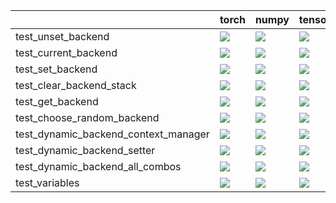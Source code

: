 |                                      | torch                                                                                                                                                                              | numpy                                                                                                                                                                                  | tensorflow                                                                                                                                                                         | jax                                                                                                                                                                                |
|:-------------------------------------|:-----------------------------------------------------------------------------------------------------------------------------------------------------------------------------------|:---------------------------------------------------------------------------------------------------------------------------------------------------------------------------------------|:-----------------------------------------------------------------------------------------------------------------------------------------------------------------------------------|:-----------------------------------------------------------------------------------------------------------------------------------------------------------------------------------|
| test_unset_backend                   | <a href="https://github.com/unifyai/ivy/actions/runs/4351927910/jobs/7604106717" rel="noopener noreferrer" target="_blank"><img src=https://img.shields.io/badge/-failure-red></a> | <a href="null" rel="noopener noreferrer" target="_blank"><img src=https://img.shields.io/badge/-failure-red></a>                                                                       | <a href="https://github.com/unifyai/ivy/actions/" rel="noopener noreferrer" target="_blank"><img src=https://img.shields.io/badge/-success-success></a>                            | <a href="https://github.com/unifyai/ivy/actions/runs/4351927910/jobs/7604097284" rel="noopener noreferrer" target="_blank"><img src=https://img.shields.io/badge/-failure-red></a> |
| test_current_backend                 | <a href="https://github.com/unifyai/ivy/actions/runs/4351927910/jobs/7604110207" rel="noopener noreferrer" target="_blank"><img src=https://img.shields.io/badge/-failure-red></a> | <a href="https://github.com/unifyai/ivy/actions/runs/4350684956/jobs/7601630184" rel="noopener noreferrer" target="_blank"><img src=https://img.shields.io/badge/-success-success></a> | <a href="https://github.com/unifyai/ivy/actions/runs/4351927910/jobs/7604106542" rel="noopener noreferrer" target="_blank"><img src=https://img.shields.io/badge/-failure-red></a> | <a href="https://github.com/unifyai/ivy/actions/runs/4351927910/jobs/7604109785" rel="noopener noreferrer" target="_blank"><img src=https://img.shields.io/badge/-failure-red></a> |
| test_set_backend                     | <a href="https://github.com/unifyai/ivy/actions/" rel="noopener noreferrer" target="_blank"><img src=https://img.shields.io/badge/-success-success></a>                            | <a href="https://github.com/unifyai/ivy/actions/runs/4351927910/jobs/7604106176" rel="noopener noreferrer" target="_blank"><img src=https://img.shields.io/badge/-failure-red></a>     | <a href="https://github.com/unifyai/ivy/actions/" rel="noopener noreferrer" target="_blank"><img src=https://img.shields.io/badge/-success-success></a>                            | <a href="https://github.com/unifyai/ivy/actions/runs/4351927910/jobs/7604105906" rel="noopener noreferrer" target="_blank"><img src=https://img.shields.io/badge/-failure-red></a> |
| test_clear_backend_stack             | <a href="https://github.com/unifyai/ivy/actions/runs/4351927910/jobs/7604107181" rel="noopener noreferrer" target="_blank"><img src=https://img.shields.io/badge/-failure-red></a> | <a href="https://github.com/unifyai/ivy/actions/runs/4351927910/jobs/7604109297" rel="noopener noreferrer" target="_blank"><img src=https://img.shields.io/badge/-failure-red></a>     | <a href="https://github.com/unifyai/ivy/actions/runs/4351927910/jobs/7604107181" rel="noopener noreferrer" target="_blank"><img src=https://img.shields.io/badge/-failure-red></a> | <a href="https://github.com/unifyai/ivy/actions/runs/4351927910/jobs/7604097284" rel="noopener noreferrer" target="_blank"><img src=https://img.shields.io/badge/-failure-red></a> |
| test_get_backend                     | <a href="https://github.com/unifyai/ivy/actions/" rel="noopener noreferrer" target="_blank"><img src=https://img.shields.io/badge/-failure-red></a>                                | <a href="null" rel="noopener noreferrer" target="_blank"><img src=https://img.shields.io/badge/-failure-red></a>                                                                       | <a href="https://github.com/unifyai/ivy/actions/" rel="noopener noreferrer" target="_blank"><img src=https://img.shields.io/badge/-failure-red></a>                                | <a href="https://github.com/unifyai/ivy/actions/" rel="noopener noreferrer" target="_blank"><img src=https://img.shields.io/badge/-failure-red></a>                                |
| test_choose_random_backend           | <a href="https://github.com/unifyai/ivy/actions/runs/4351927910/jobs/7604105342" rel="noopener noreferrer" target="_blank"><img src=https://img.shields.io/badge/-failure-red></a> | <a href="null" rel="noopener noreferrer" target="_blank"><img src=https://img.shields.io/badge/-failure-red></a>                                                                       | <a href="https://github.com/unifyai/ivy/actions/runs/4351927910/jobs/7604106542" rel="noopener noreferrer" target="_blank"><img src=https://img.shields.io/badge/-failure-red></a> | <a href="https://github.com/unifyai/ivy/actions/runs/4351927910/jobs/7604106542" rel="noopener noreferrer" target="_blank"><img src=https://img.shields.io/badge/-failure-red></a> |
| test_dynamic_backend_context_manager | <a href="null" rel="noopener noreferrer" target="_blank"><img src=https://img.shields.io/badge/-failure-red></a>                                                                   | <a href="https://github.com/unifyai/ivy/actions/runs/4351927910/jobs/7604109297" rel="noopener noreferrer" target="_blank"><img src=https://img.shields.io/badge/-failure-red></a>     | <a href="https://github.com/unifyai/ivy/actions/runs/4351927910/jobs/7604107412" rel="noopener noreferrer" target="_blank"><img src=https://img.shields.io/badge/-failure-red></a> | <a href="https://github.com/unifyai/ivy/actions/runs/4351927910/jobs/7604097284" rel="noopener noreferrer" target="_blank"><img src=https://img.shields.io/badge/-failure-red></a> |
| test_dynamic_backend_setter          | <a href="null" rel="noopener noreferrer" target="_blank"><img src=https://img.shields.io/badge/-failure-red></a>                                                                   | <a href="https://github.com/unifyai/ivy/actions/runs/4351927910/jobs/7604099380" rel="noopener noreferrer" target="_blank"><img src=https://img.shields.io/badge/-failure-red></a>     | <a href="https://github.com/unifyai/ivy/actions/runs/4351927910/jobs/7604107412" rel="noopener noreferrer" target="_blank"><img src=https://img.shields.io/badge/-failure-red></a> | <a href="https://github.com/unifyai/ivy/actions/runs/4351927910/jobs/7604105906" rel="noopener noreferrer" target="_blank"><img src=https://img.shields.io/badge/-failure-red></a> |
| test_dynamic_backend_all_combos      | <a href="https://github.com/unifyai/ivy/actions/runs/4351927910/jobs/7604107989" rel="noopener noreferrer" target="_blank"><img src=https://img.shields.io/badge/-failure-red></a> | <a href="https://github.com/unifyai/ivy/actions/runs/4350684956/jobs/7601630184" rel="noopener noreferrer" target="_blank"><img src=https://img.shields.io/badge/-failure-red></a>     | <a href="https://github.com/unifyai/ivy/actions/runs/4350684956/jobs/7601630184" rel="noopener noreferrer" target="_blank"><img src=https://img.shields.io/badge/-failure-red></a> | <a href="https://github.com/unifyai/ivy/actions/runs/4350684956/jobs/7601630184" rel="noopener noreferrer" target="_blank"><img src=https://img.shields.io/badge/-failure-red></a> |
| test_variables                       | <a href="https://github.com/unifyai/ivy/actions/runs/4351927910/jobs/7604106377" rel="noopener noreferrer" target="_blank"><img src=https://img.shields.io/badge/-failure-red></a> | <a href="https://github.com/unifyai/ivy/actions/runs/4351927910/jobs/7604106912" rel="noopener noreferrer" target="_blank"><img src=https://img.shields.io/badge/-failure-red></a>     | <a href="https://github.com/unifyai/ivy/actions/" rel="noopener noreferrer" target="_blank"><img src=https://img.shields.io/badge/-success-success></a>                            | <a href="https://github.com/unifyai/ivy/actions/" rel="noopener noreferrer" target="_blank"><img src=https://img.shields.io/badge/-success-success></a>                            |